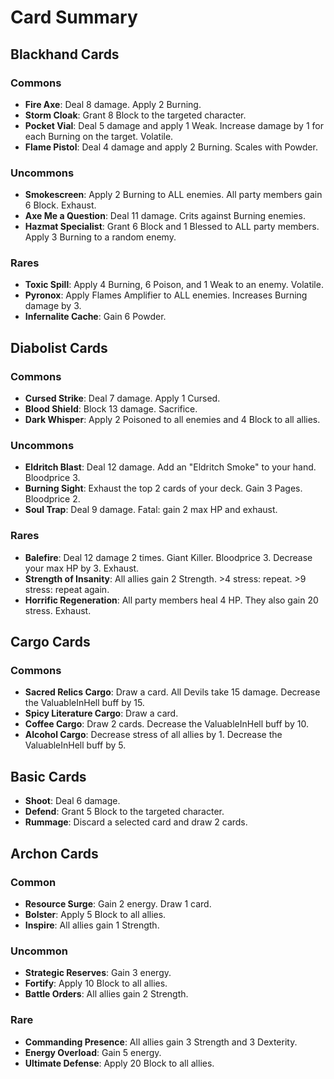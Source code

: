 # Card Summary

## Blackhand Cards

### Commons
- **Fire Axe**: Deal 8 damage. Apply 2 Burning.
- **Storm Cloak**: Grant 8 Block to the targeted character.
- **Pocket Vial**: Deal 5 damage and apply 1 Weak. Increase damage by 1 for each Burning on the target. Volatile.
- **Flame Pistol**: Deal 4 damage and apply 2 Burning. Scales with Powder.

### Uncommons
- **Smokescreen**: Apply 2 Burning to ALL enemies. All party members gain 6 Block. Exhaust.
- **Axe Me a Question**: Deal 11 damage. Crits against Burning enemies.
- **Hazmat Specialist**: Grant 6 Block and 1 Blessed to ALL party members. Apply 3 Burning to a random enemy.

### Rares
- **Toxic Spill**: Apply 4 Burning, 6 Poison, and 1 Weak to an enemy. Volatile.
- **Pyronox**: Apply Flames Amplifier to ALL enemies. Increases Burning damage by 3.
- **Infernalite Cache**: Gain 6 Powder.

## Diabolist Cards

### Commons
- **Cursed Strike**: Deal 7 damage. Apply 1 Cursed.
- **Blood Shield**: Block 13 damage. Sacrifice.
- **Dark Whisper**: Apply 2 Poisoned to all enemies and 4 Block to all allies.

### Uncommons
- **Eldritch Blast**: Deal 12 damage. Add an "Eldritch Smoke" to your hand. Bloodprice 3.
- **Burning Sight**: Exhaust the top 2 cards of your deck. Gain 3 Pages. Bloodprice 2.
- **Soul Trap**: Deal 9 damage. Fatal: gain 2 max HP and exhaust.

### Rares
- **Balefire**: Deal 12 damage 2 times. Giant Killer. Bloodprice 3. Decrease your max HP by 3. Exhaust.
- **Strength of Insanity**: All allies gain 2 Strength. >4 stress: repeat. >9 stress: repeat again.
- **Horrific Regeneration**: All party members heal 4 HP. They also gain 20 stress. Exhaust.

## Cargo Cards

### Commons
- **Sacred Relics Cargo**: Draw a card. All Devils take 15 damage. Decrease the ValuableInHell buff by 15.
- **Spicy Literature Cargo**: Draw a card.
- **Coffee Cargo**: Draw 2 cards. Decrease the ValuableInHell buff by 10.
- **Alcohol Cargo**: Decrease stress of all allies by 1. Decrease the ValuableInHell buff by 5.

## Basic Cards

- **Shoot**: Deal 6 damage.
- **Defend**: Grant 5 Block to the targeted character.
- **Rummage**: Discard a selected card and draw 2 cards.

## Archon Cards

### Common
- **Resource Surge**: Gain 2 energy. Draw 1 card.
- **Bolster**: Apply 5 Block to all allies.
- **Inspire**: All allies gain 1 Strength.

### Uncommon
- **Strategic Reserves**: Gain 3 energy.
- **Fortify**: Apply 10 Block to all allies.
- **Battle Orders**: All allies gain 2 Strength.

### Rare
- **Commanding Presence**: All allies gain 3 Strength and 3 Dexterity.
- **Energy Overload**: Gain 5 energy.
- **Ultimate Defense**: Apply 20 Block to all allies.
